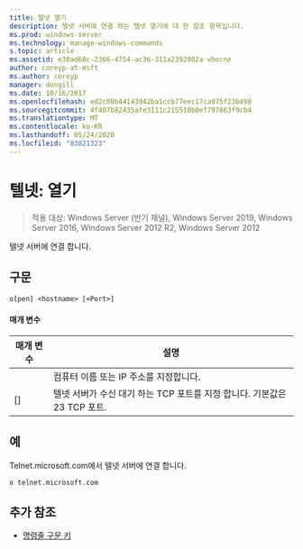 ```yaml
---
title: 텔넷 열기
description: 텔넷 서버에 연결 하는 텔넷 열기에 대 한 참조 항목입니다.
ms.prod: windows-server
ms.technology: manage-windows-commands
s.topic: article
ms.assetid: e30ad68c-2366-4754-ac36-311a2392902a vhorne
author: coreyp-at-msft
ms.author: coreyp
manager: dongill
ms.date: 10/16/2017
ms.openlocfilehash: ed2c00b44143942ba1ccb77eec17ca975f23b498
ms.sourcegitcommit: 4f407b82435afe3111c215510b0ef797863f9cb4
ms.translationtype: MT
ms.contentlocale: ko-KR
ms.lasthandoff: 05/24/2020
ms.locfileid: "83821323"
---
```

# <a name="telnet-open"></a>텔넷: 열기

> 적용 대상: Windows Server (반기 채널), Windows Server 2019, Windows Server 2016, Windows Server 2012 R2, Windows Server 2012

텔넷 서버에 연결 합니다.

## <a name="syntax"></a>구문
```
o[pen] <hostname> [<Port>]
```
#### <a name="parameters"></a>매개 변수

| 매개 변수  |                                        설명                                         |
|------------|--------------------------------------------------------------------------------------------|
| <hostname> |                         컴퓨터 이름 또는 IP 주소를 지정합니다.                         |
|  [<Port>]  | 텔넷 서버가 수신 대기 하는 TCP 포트를 지정 합니다. 기본값은 23 TCP 포트. |

## <a name="examples"></a>예
Telnet.microsoft.com에서 텔넷 서버에 연결 합니다.
```
o telnet.microsoft.com
```
## <a name="additional-references"></a>추가 참조
- [명령줄 구문 키](command-line-syntax-key.md)
